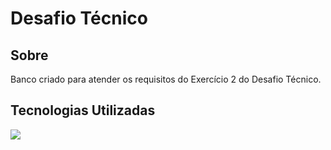 <H1> Desafio Técnico </H1>

<H2> Sobre </H2>
<p> Banco criado para atender os requisitos do Exercício 2 do Desafio Técnico.</p>

<h2> Tecnologias Utilizadas </h2>
<div><img src="https://img.shields.io/badge/PostgreSQL-00BFFF?style=for-the-badge&logo=PostgreSQL&logoColor=black"></div>
